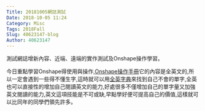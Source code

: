 ```yaml
---
Title: 20181005網誌測試
Date: 2018-10-05 11:24
Category: Misc
Tags: 2018Fall
Slug: 40623147-blog
Author: 40623147
---
```


測試網誌增新內容、近端、遠端的實作測試及Onshape操作學習。

<!-- PELICAN_END_SUMMARY -->

今日重點學習Onshape得使用與操作,[Onshape操作手冊](http://mde.tw/cadp2018/content/OnshapeWeek%201.html)它的內容是全英文的,所以一定會遇到一些得不懂生字,這時就可以用[全英字典](https://www.merriam-webster.com/)來找到自己不會的單字,全英也可以直接性的增加自己閱讀英文的能力,好處很多不僅增加自己的單字量又加強英文閱讀的能力,英文這項技能是不可或缺,早點學好便可提高自己的價值,這樣就可以比同年的同學們領先許多。
